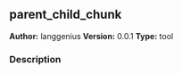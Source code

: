 ## parent_child_chunk

**Author:** langgenius
**Version:** 0.0.1
**Type:** tool

### Description




